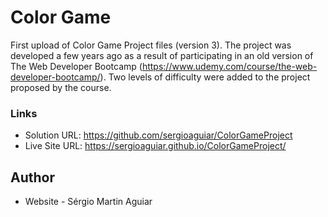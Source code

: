 # Color Game

First upload of Color Game Project files (version 3). The project was developed a few years ago as a result of participating in an old version of The Web Developer Bootcamp (https://www.udemy.com/course/the-web-developer-bootcamp/). Two levels of difficulty were added to the project proposed by the course.

### Links

- Solution URL: https://github.com/sergioaguiar/ColorGameProject
- Live Site URL: https://sergioaguiar.github.io/ColorGameProject/

## Author

- Website - Sérgio Martin Aguiar
